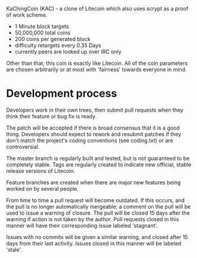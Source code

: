 KaChingCoin (KAC) - a clone of Litecoin which also uses scrypt
as a proof of work scheme.

 - 1 Minute block targets
 - 50,000,000 total coins
 - 200 coins per generated block
 - difficulty retargets every 0.35 Days
 - currently peers are looked up over IRC only

Other than that, this coin is exactly like Litecoin. All of the coin parameters
are chosen arbitrarily or at most with 'fairness' towards everyone in mind.

Development process
===================

Developers work in their own trees, then submit pull requests when
they think their feature or bug fix is ready.

The patch will be accepted if there is broad consensus that it is a
good thing.  Developers should expect to rework and resubmit patches
if they don't match the project's coding conventions (see coding.txt)
or are controversial.

The master branch is regularly built and tested, but is not guaranteed
to be completely stable. Tags are regularly created to indicate new
official, stable release versions of Litecoin.

Feature branches are created when there are major new features being
worked on by several people.

From time to time a pull request will become outdated. If this occurs, and
the pull is no longer automatically mergeable; a comment on the pull will
be used to issue a warning of closure. The pull will be closed 15 days
after the warning if action is not taken by the author. Pull requests closed
in this manner will have their corresponding issue labeled 'stagnant'.

Issues with no commits will be given a similar warning, and closed after
15 days from their last activity. Issues closed in this manner will be 
labeled 'stale'.
